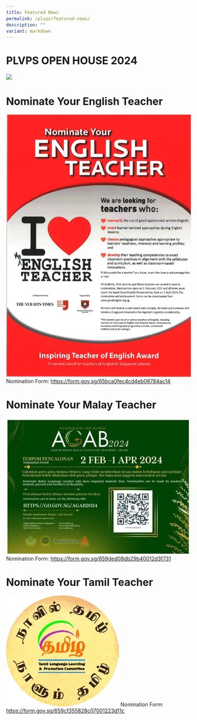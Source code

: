 ```yaml
---
title: Featured News
permalink: /plvps/featured-news/
description: ""
variant: markdown
---
```

# PLVPS OPEN HOUSE                           2024

![](/images/PLVPS_Open_House_2024_EDM.jpg)






# Nominate Your English Teacher


![](/images/Nominate_Eng_Teacher.jpg)
Nomination Form: https://form.gov.sg/65bca0fec4cd4eb06784ac14
								 
								 
								 
# Nominate Your Malay Teacher
![](/images/Nominate_Malay_Teacher.jpeg)
Nomination Form: https://form.gov.sg/659ded08db29b40012d3f731

# Nominate Your Tamil Teacher
![](/images/Nominate_Tamil_Teacher.png)
Nomination Form:  https://form.gov.sg/659cf355828c07001223d11c